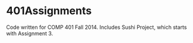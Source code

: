 401Assignments
==============

Code written for COMP 401 Fall 2014. Includes Sushi Project, which starts with Assignment 3.
